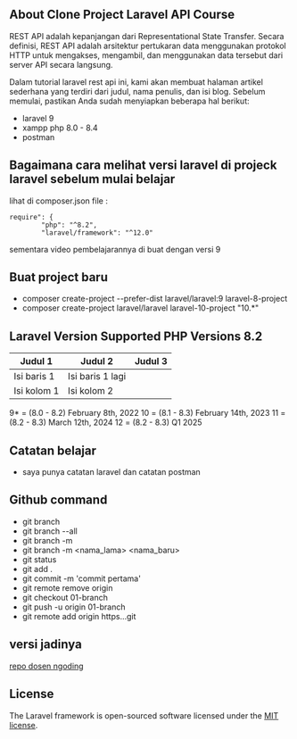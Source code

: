 ## About Clone Project Laravel API Course

REST API adalah kepanjangan dari Representational State Transfer. Secara definisi, REST API adalah arsitektur pertukaran data menggunakan protokol HTTP untuk mengakses, mengambil, dan menggunakan data tersebut dari server API secara langsung.

Dalam tutorial laravel rest api ini, kami akan membuat halaman artikel sederhana yang terdiri dari judul, nama penulis, dan isi blog. Sebelum memulai, pastikan Anda sudah menyiapkan beberapa hal berikut:

- laravel 9
- xampp php 8.0 - 8.4
- postman

## Bagaimana cara melihat versi laravel di projeck laravel sebelum mulai belajar

lihat di composer.json file :
```
require": {
        "php": "^8.2",
        "laravel/framework": "^12.0"

```
sementara video pembelajarannya di buat dengan versi 9

## Buat project baru
- composer create-project --prefer-dist laravel/laravel:9 laravel-8-project
- composer create-project laravel/laravel laravel-10-project "10.*"

## Laravel Version	Supported PHP Versions 8.2 

Judul 1 | Judul 2 | Judul 3
------- | ------- | -------
Isi baris 1 | Isi baris 1 lagi
Isi kolom 1 | Isi kolom 2

9*	= (8.0 - 8.2)	February 8th, 2022
10	= (8.1 - 8.3)	February 14th, 2023
11	= (8.2 - 8.3)	March 12th, 2024
12	= (8.2 - 8.3)	Q1 2025

## Catatan belajar
- saya punya catatan laravel dan catatan postman

## Github command
- git branch
- git branch --all
- git branch -m <nama-baru>
- git branch -m <nama_lama> <nama_baru>
- git status
- git add .
- git commit -m 'commit pertama'
- git remote remove origin
- git checkout 01-branch
- git push -u origin 01-branch
- git remote add origin https...git

## versi jadinya 
[repo dosen ngoding](https://github.com/siubie/laravel-api-course.git)

## License
The Laravel framework is open-sourced software licensed under the [MIT license](https://opensource.org/licenses/MIT).
